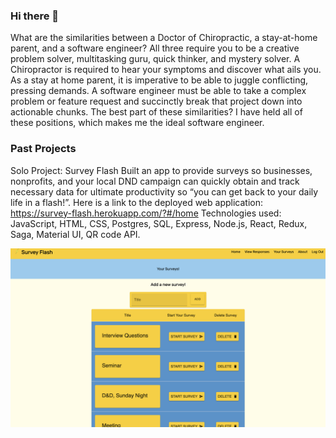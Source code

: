 ### Hi there 👋

What are the similarities between a Doctor of Chiropractic, a stay-at-home parent, and a software engineer? All three require you to be a creative problem solver, multitasking guru, quick thinker, and mystery solver. A Chiropractor is required to hear your symptoms and discover what ails you. As a stay at home parent, it is imperative to be able to juggle conflicting, pressing demands. A software engineer must be able to take a complex problem or feature request and succinctly break that project down into actionable chunks. The best part of these similarities? I have held all of these positions, which makes me the ideal software engineer.

### Past Projects

Solo Project: Survey Flash
Built an app to provide surveys so businesses, nonprofits, and your local DND campaign can quickly obtain and track necessary data for ultimate productivity so “you can get back to your daily life in a flash!”. 
Here is a link to the deployed web application: https://survey-flash.herokuapp.com/?#/home
Technologies used: JavaScript, HTML, CSS, Postgres, SQL, Express, Node.js, React, Redux, Saga, Material UI, QR code API.

![Image 1](/public/images/SuveyFlash-YourSurveys.png)
<!--
**isaacbrist/isaacbrist** is a ✨ _special_ ✨ repository because its `README.md` (this file) appears on your GitHub profile.

Here are some ideas to get you started:

- 🔭 I’m currently working on ...
- 🌱 I’m currently learning ...
- 👯 I’m looking to collaborate on ...
- 🤔 I’m looking for help with ...
- 💬 Ask me about ...
- 📫 How to reach me: ...
- 😄 Pronouns: ...
- ⚡ Fun fact: ...
-->

